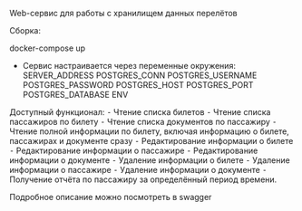Web-сервис для работы с хранилищем данных перелётов

Сборка: 

docker-compose up

- Сервис настраивается через переменные окружения:
SERVER_ADDRESS
POSTGRES_CONN
POSTGRES_USERNAME
POSTGRES_PASSWORD
POSTGRES_HOST
POSTGRES_PORT
POSTGRES_DATABASE
ENV

Доступный функционал:
⁃ Чтение списка билетов
⁃ Чтение списка пассажиров по билету
⁃ Чтение списка документов по пассажиру
⁃ Чтение полной информации по билету, включая информацию о билете,
пассажирах и документе сразу
⁃ Редактирование информации о билете
⁃ Редактирование информации о пассажире
⁃ Редактирование информации о документе
⁃ Удаление информации о билете
⁃ Удаление информации о пассажире
⁃ Удаление информации о документе
⁃ Получение отчёта по пассажиру за определённый период времени.

Подробное описание можно посмотреть в swagger